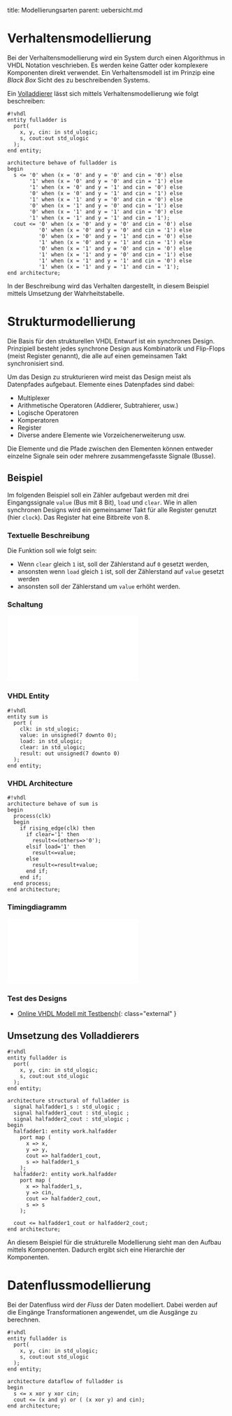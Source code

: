 title: Modellierungsarten
parent: uebersicht.md

# Verhaltensmodellierung
Bei der Verhaltensmodellierung wird ein System durch einen Algorithmus in VHDL Notation veschrieben. Es werden keine
Gatter oder komplexere Komponenten direkt verwendet. Ein Verhaltensmodell ist im Prinzip eine *Black Box* Sicht des zu
beschreibenden Systems.

Ein [Volladdierer]({filename}../grundlagen_der_digitaltechnik/schaltnetze.md#voll-addierer) lässt sich mittels Verhaltensmodellierung wie folgt beschreiben:

    #!vhdl
    entity fulladder is
      port(
        x, y, cin: in std_ulogic;
        s, cout:out std_ulogic
      );
    end entity;

    architecture behave of fulladder is
    begin
      s <= '0' when (x = '0' and y = '0' and cin = '0') else
           '1' when (x = '0' and y = '0' and cin = '1') else
           '1' when (x = '0' and y = '1' and cin = '0') else
           '0' when (x = '0' and y = '1' and cin = '1') else
           '1' when (x = '1' and y = '0' and cin = '0') else
           '0' when (x = '1' and y = '0' and cin = '1') else
           '0' when (x = '1' and y = '1' and cin = '0') else
           '1' when (x = '1' and y = '1' and cin = '1');
      cout <= '0' when (x = '0' and y = '0' and cin = '0') else
              '0' when (x = '0' and y = '0' and cin = '1') else
              '0' when (x = '0' and y = '1' and cin = '0') else
              '1' when (x = '0' and y = '1' and cin = '1') else
              '0' when (x = '1' and y = '0' and cin = '0') else
              '1' when (x = '1' and y = '0' and cin = '1') else
              '1' when (x = '1' and y = '1' and cin = '0') else
              '1' when (x = '1' and y = '1' and cin = '1');
    end architecture;

In der Beschreibung wird das Verhalten dargestellt, in diesem Beispiel mittels Umsetzung der Wahrheitstabelle.

# Strukturmodellierung
Die Basis für den strukturellen VHDL Entwurf ist ein synchrones Design. Prinzipiell besteht jedes synchrone Design aus
Kombinatorik und Flip-Flops (meist Register genannt), die alle auf einen gemeinsamen Takt synchronisiert sind.

Um das Design zu strukturieren wird meist das Design meist als Datenpfades aufgebaut. Elemente eines
Datenpfades sind dabei:

* Multiplexer
* Arithmetische Operatoren (Addierer, Subtrahierer, usw.)
* Logische Operatoren
* Komperatoren
* Register
* Diverse andere Elemente wie Vorzeichenerweiterung usw.

Die Elemente und die Pfade zwischen den Elementen können entweder einzelne Signale sein oder mehrere zusammengefasste
Signale (Busse).

## Beispiel

Im folgenden Beispiel soll ein Zähler aufgebaut werden mit drei Eingangssignale ``value`` (Bus mit 8 Bit), ``load`` und ``clear``. Wie in allen
synchronen Designs wird ein gemeinsamer Takt für alle Register genutzt (hier ``clock``). Das Register hat eine Bitbreite
von 8.

### Textuelle Beschreibung
Die Funktion soll wie folgt sein:

* Wenn ``clear`` gleich ``1`` ist, soll der Zählerstand auf ``0`` gesetzt werden,
* ansonsten wenn ``load`` gleich ``1`` ist, soll der Zählerstand auf ``value`` gesetzt werden
* ansonsten soll der Zählerstand um ``value`` erhöht werden.

### Schaltung
![Schaltung]({filename}vhdl_example_1.svg.tex)

### VHDL Entity

    #!vhdl
    entity sum is
      port (
        clk: in std_ulogic;
        value: in unsigned(7 downto 0);
        load: in std_ulogic;
        clear: in std_ulogic;
        result: out unsigned(7 downto 0)
      );
    end entity;

### VHDL Architecture

    #!vhdl
    architecture behave of sum is
    begin
      process(clk)
      begin
        if rising_edge(clk) then
          if clear='1' then
            result<=(others=>'0');
          elsif load='1' then
            result<=value;
          else
            result<=result+value;
          end if;
        end if;
      end process;
    end architecture;

### Timingdiagramm

![Timingdiagramm]({filename}vhdl_example_1_timing.svg.tex)

### Test des Designs

* [Online VHDL Modell mit Testbench](http://www.edaplayground.com/x/EcA){: class="external" }

## Umsetzung des Volladdierers
    #!vhdl
    entity fulladder is
      port(
        x, y, cin: in std_ulogic;
        s, cout:out std_ulogic
      );
    end entity;

    architecture structural of fulladder is
      signal halfadder1_s : std_ulogic ;
      signal halfadder1_cout : std_ulogic ;
      signal halfadder2_cout : std_ulogic ;
    begin
      halfadder1: entity work.halfadder
        port map (
          x => x,
          y => y,
          cout => halfadder1_cout,
          s => halfadder1_s
        );
      halfadder2: entity work.halfadder
        port map (
          x => halfadder1_s,
          y => cin,
          cout => halfadder2_cout,
          s => s
        );

      cout <= halfadder1_cout or halfadder2_cout;
    end architecture;

An diesem Beispiel für die strukturelle Modellierung sieht man den Aufbau mittels Komponenten. Dadurch
ergibt sich eine Hierarchie der Komponenten.

# Datenflussmodellierung
Bei der Datenfluss wird der *Fluss* der Daten modelliert. Dabei werden auf die Eingänge Transformationen
angewendet, um die Ausgänge zu berechnen.

    #!vhdl
    entity fulladder is
      port(
        x, y, cin: in std_ulogic;
        s, cout:out std_ulogic
      );
    end entity;

    architecture dataflow of fulladder is
    begin
      s <= x xor y xor cin;
      cout <= (x and y) or ( (x xor y) and cin);
    end architecture;
